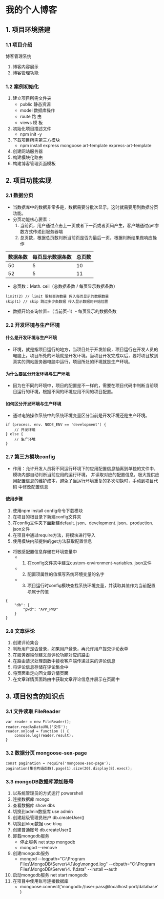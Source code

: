 # 我的个人博客

## 1. 项目环境搭建
### 1.1 项目介绍
博客管理系统 
1. 博客内容展示
2. 博客管理功能
### 1.2 案例初始化
1. 建立项目所需文件夹
    - public 静态资源
    - model 数据库操作
    - route 路 由
    - views 模 板
2. 初始化项目描述文件
    - npm init -y
3. 下载项目所需第三方模块
    - npm install express mongoose art-template express-art-template
4. 创建网站服务器
5. 构建模块化路由
6. 构建博客管理页面模板

## 2. 项目功能实现
### 2.1 数据分页
- 当数据库中的数据非常多是，数据需要分批次显示，这时就需要用到数据分页功能。  
- 分页功能核心要素：  
    1. 当前页，用户通过点击上一页或者下一页或者页码产生，客户端通过get参数方式传递到服务器端
    2. 总页数，根据总页数判断当前页是否为最后一页，根据判断结果做响应操作  
    
|数据条数|每页显示数据条数|总页数|
|:-----|:-----|:-----|
|50|5|10|
|52|5|11|

- 总页数：Math. ceil（总数据条数 / 每页显示数据条数）
```
limit(2) // limit 限制查询数量 传入每页显示的数据数量
skip(1) // skip 跳过多少条数据 传入显示数据的开始位置
```
- 数据开始查询位置=（当前页-1）- 每页显示的数据条数

### 2.2 开发环境与生产环境
#### 什么是开发环境与生产环境  
- 环境，就是指项目运行的地方，当项目处于开发阶段，项目运行在开发人员的电脑上，项目所处的环境就是开发环境。当项目开发完成以后，要将项目放到真实的网站服务器电脑中运行，项目所处的环境就是生产环境。

#### 为什么要区分开发环境与生产环境  
- 因为在不同的环境中，项目的配置是不一样的，需要在项目代码中判断当前项目运行的环境，根据不同的环境应用不同的项目配置。  

#### 如何区分开发环境与生产环境  
- 通过电脑操作系统中的系统环境变量区分当前是开发环境还是生产环境。  
```
if (process. env. NODE_ENV == 'development') {
	// 开发环境
} else {
	// 生产环境
}
```

### 2.7 第三方模块config
- 作用：允许开发人员将不同运行环境下的应用配置信息抽离到单独的文件中，模块内部自动判断当前应用的运行环境， 并读取对应的配置信息，极大提供应用配置信息的维护成本，避免了当运行环境重复的多次切换时，手动到项目代码  中修改配置信息

#### 使用步骤  
1. 使用npm install config命令下载模块
2. 在项目的根目录下新建config文件夹
3. 在config文件夹下面新建default. json、development. json、production. json文件
4. 在项目中通过require方法，将模块进行导入
5. 使用模块内部提供的get方法获取配置信息
- 将敏感配置信息存储在环境变量中
    - 1. 在config文件夹中建立custom-environment-variables. json文件
    - 2. 配置项属性的值填写系统环境变量的名字
    - 3. 项目运行时config模块查找系统环境变量，并读取其值作为当前配置项属于的值
```
{
    "db": {
        "pwd": "APP_PWD"
    }
}
```

### 2.8 文章评论
1. 创建评论集合
2. 判断用户是否登录，如果用户登录，再允许用户提交评论表单
3. 在服务器端创建文章评论功能对应的路由
4. 在路由请求处理函数中接收客户端传递过来的评论信息
5. 将评论信息存储在评论集合中
6. 将页面重定向回文章详情页面
7. 在文章详情页面路由中获取文章评论信息并展示在页面中

## 3. 项目包含的知识点
### 3.1 文件读取 FileReader
```
var reader = new FileReader(); 
reader.readAsDataURL('文件'); 
reader.onload = function () {
    console.log(reader.result);
}
```

### 3.2 数据分页 mongoose-sex-page
```
const pagination = require('mongoose-sex-page');
pagination(集合构造函数).page(1).size(20).display(8).exec();
```

### 3.3 mongoDB数据库添加账号
1. 以系统管理员的方式运行 powershell
2. 连接数据库 mongo
3. 查看数据库 show dbs
4. 切换到admin数据库 use admin
5. 创建超级管理员账户 db.createUser()
6. 切换到blog数据 use blog
7. 创建普通账号 db.createUser()
8. 卸载mongodb服务
    - 停止服务 net stop mongodb
    - mongod --remove
9. 创建mongodb服务
    - mongod --logpath="C:\Program Files\MongoDB\Server\4.1\log\mongod.log" --dbpath="C:\Program Files\MongoDB\Server\4. 1\data" --install –-auth
10. 启动mongodb服务 net start mongodb
11. 在项目中使用账号连接数据库
    - mongoose.connect('mongodb://user:pass@localhost:port/database')
